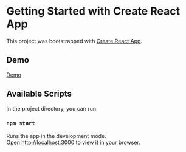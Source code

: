 

# Getting Started with Create React App

This project was bootstrapped with [Create React App](https://github.com/facebook/create-react-app).



## Demo

[Demo](https://clothes-website-seven.vercel.app/)



## Available Scripts

In the project directory, you can run:

### `npm start`

Runs the app in the development mode.\
Open [http://localhost:3000](http://localhost:3000) to view it in your browser.


